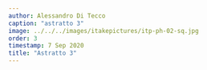 ```yaml
---
author: Alessandro Di Tecco
caption: "astratto 3"
image: ../../../images/itakepictures/itp-ph-02-sq.jpg
order: 3
timestamp: 7 Sep 2020
title: "Astratto 3"
---
```

